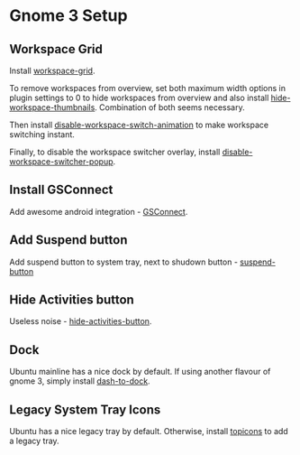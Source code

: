 Gnome 3 Setup
=============

## Workspace Grid

Install [workspace-grid](https://extensions.gnome.org/extension/484/workspace-grid/).

To remove workspaces from overview, set both maximum width options in plugin settings to 0 to hide workspaces from overview and also install [hide-workspace-thumbnails](https://extensions.gnome.org/extension/808/hide-workspace-thumbnails/). Combination of both seems necessary.

Then install [disable-workspace-switch-animation](https://extensions.gnome.org/extension/1328/disable-workspace-switch-animation) to make workspace switching instant.

Finally, to disable the workspace switcher overlay, install [disable-workspace-switcher-popup](https://extensions.gnome.org/extension/959/disable-workspace-switcher-popup/).

## Install GSConnect

Add awesome android integration - [GSConnect](https://extensions.gnome.org/extension/1319/gsconnect/).

## Add Suspend button

Add suspend button to system tray, next to shudown button - [suspend-button](https://extensions.gnome.org/extension/826/suspend-button/)

## Hide Activities button

Useless noise - [hide-activities-button](https://extensions.gnome.org/extension/744/hide-activities-button/).

## Dock

Ubuntu mainline has a nice dock by default. If using another flavour of gnome 3, simply install [dash-to-dock](https://extensions.gnome.org/extension/307/dash-to-dock/).

## Legacy System Tray Icons

Ubuntu has a nice legacy tray by default. Otherwise, install [topicons](https://extensions.gnome.org/extension/1031/topicons/) to add a legacy tray.

